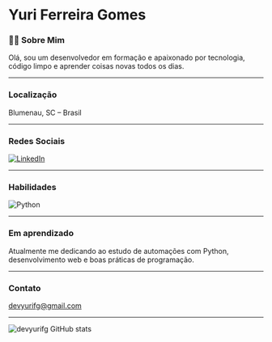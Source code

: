 # Yuri Ferreira Gomes

### 👨‍💻 Sobre Mim  
Olá, sou um desenvolvedor em formação e apaixonado por tecnologia, código limpo e aprender coisas novas todos os dias.

---

### Localização  
Blumenau, SC – Brasil

---

### Redes Sociais  
[![LinkedIn](https://img.shields.io/badge/LinkedIn-blue?style=flat&logo=linkedin)](https://www.linkedin.com/in/yuri-ferreira-gomes-679098331/)

---

### Habilidades

![Python](https://img.shields.io/badge/Python-3776AB?style=flat&logo=python&logoColor=white)

---

### Em aprendizado  
Atualmente me dedicando ao estudo de automações com Python, desenvolvimento web e boas práticas de programação.

---

### Contato  
devyurifg@gmail.com

---


![devyurifg GitHub stats](https://github-readme-stats.vercel.app/api?username=devyurifg&show_icons=true&theme=radical)
